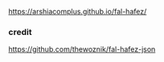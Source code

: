 https://arshiacomplus.github.io/fal-hafez/

### credit

https://github.com/thewoznik/fal-hafez-json
